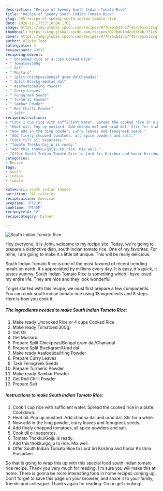 ```yaml
---
description: "Recipe of Speedy South Indian Tomato Rice"
title: "Recipe of Speedy South Indian Tomato Rice"
slug: 495-recipe-of-speedy-south-indian-tomato-rice
date: 2020-11-17T13:10:04.170Z
image: https://img-global.cpcdn.com/recipes/077b8b1bd2c67f4b/751x532cq70/south-indian-tomato-rice-recipe-main-photo.jpg
thumbnail: https://img-global.cpcdn.com/recipes/077b8b1bd2c67f4b/751x532cq70/south-indian-tomato-rice-recipe-main-photo.jpg
cover: https://img-global.cpcdn.com/recipes/077b8b1bd2c67f4b/751x532cq70/south-indian-tomato-rice-recipe-main-photo.jpg
author: Olivia Todd
ratingvalue: 4
reviewcount: 43572
recipeingredient:
- " Uncooked Rice or 4 cups Cooked Rice"
- " Tomatoes300g"
- " Oil"
- " Mustard"
- " Split ChickpeasBengal gram dalChanadal"
- " Split BlackgramUrad dal"
- " AsafoetidaHing Powder"
- " Curry Leaves"
- " Fenugreek Seeds"
- " Turmeric Powder"
- " Sambar Powder"
- " Red Chilli Powder"
- " Salt"
recipeinstructions:
- "Cook 1 cup rice with sufficient water. Spread the cooked rice in a plate. Cool down."
- "Heat oil. Pop up mustard. Add channa dal and urad dal. Stir for a while."
- "Now add in the hing powder, curry leaves and fenugreek seeds."
- "Add finely chopped tomatoes, all spice powders and salt."
- "Cook till oil separates."
- "Tomato Thokku/Gojju is ready."
- "Add this thokku/gojju to rice. Mix well."
- "Offer South Indian Tomato Rice to Lord Sri Krishna and honor Krishna Prasadam."
categories:
- Recipe
tags:
- south
- indian
- tomato

katakunci: south indian tomato 
nutrition: 241 calories
recipecuisine: American
preptime: "PT21M"
cooktime: "PT45M"
recipeyield: "2"
recipecategory: Dinner

---
```



![South Indian Tomato Rice](https://img-global.cpcdn.com/recipes/077b8b1bd2c67f4b/751x532cq70/south-indian-tomato-rice-recipe-main-photo.jpg)

Hey everyone, it is John, welcome to my recipe site. Today, we're going to prepare a distinctive dish, south indian tomato rice. One of my favorites. For mine, I am going to make it a little bit unique. This will be really delicious.



South Indian Tomato Rice is one of the most favored of recent trending meals on earth. It's appreciated by millions every day. It is easy, it's quick, it tastes yummy. South Indian Tomato Rice is something which I have loved my entire life. They are nice and they look wonderful.


To get started with this recipe, we must first prepare a few components. You can cook south indian tomato rice using 13 ingredients and 8 steps. Here is how you cook it.

<!--inarticleads1-->

##### The ingredients needed to make South Indian Tomato Rice:

1. Make ready  Uncooked Rice or 4 cups Cooked Rice
1. Make ready  Tomatoes(300g)
1. Get  Oil
1. Get  Mustard
1. Prepare  Split Chickpeas/Bengal gram dal/Chanadal
1. Prepare  Split Blackgram/Urad dal
1. Make ready  Asafoetida/Hing Powder
1. Prepare  Curry Leaves
1. Take  Fenugreek Seeds
1. Prepare  Turmeric Powder
1. Make ready  Sambar Powder
1. Get  Red Chilli Powder
1. Prepare  Salt




<!--inarticleads2-->

##### Instructions to make South Indian Tomato Rice:

1. Cook 1 cup rice with sufficient water. Spread the cooked rice in a plate. Cool down.
1. Heat oil. Pop up mustard. Add channa dal and urad dal. Stir for a while.
1. Now add in the hing powder, curry leaves and fenugreek seeds.
1. Add finely chopped tomatoes, all spice powders and salt.
1. Cook till oil separates.
1. Tomato Thokku/Gojju is ready.
1. Add this thokku/gojju to rice. Mix well.
1. Offer South Indian Tomato Rice to Lord Sri Krishna and honor Krishna Prasadam.




So that is going to wrap this up with this special food south indian tomato rice recipe. Thank you very much for reading. I'm sure you will make this at home. There is gonna be more interesting food in home recipes coming up. Don't forget to save this page on your browser, and share it to your family, friends and colleague. Thanks again for reading. Go on get cooking!
